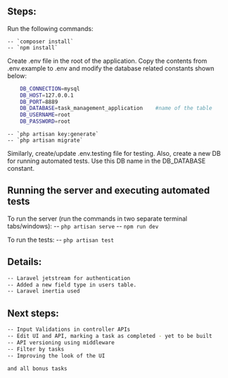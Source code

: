 ## Steps:
Run the following commands:

    -- `composer install`
    -- `npm install`

Create .env file in the root of the application. Copy the contents from .env.example to .env and modify the database related constants shown below:

```bash
    DB_CONNECTION=mysql
    DB_HOST=127.0.0.1
    DB_PORT=8889
    DB_DATABASE=task_management_application    #name of the table
    DB_USERNAME=root
    DB_PASSWORD=root
```


    -- `php artisan key:generate`
    -- `php artisan migrate`

Similarly, create/update .env.testing file for testing. Also, create a new DB for running automated tests. Use this DB name in the DB_DATABASE constant.


##  Running the server and executing automated tests
To run the server (run the commands in two separate terminal tabs/windows):
    -- `php artisan serve`
    -- `npm run dev`

To run the tests:
    -- `php artisan test`


## Details:
```bash
-- Laravel jetstream for authentication
-- Added a new field type in users table.
-- Laravel inertia used
```


## Next steps:
```bash
-- Input Validations in controller APIs
-- Edit UI and API, marking a task as completed - yet to be built
-- API versioning using middleware
-- Filter by tasks
-- Improving the look of the UI

and all bonus tasks
```